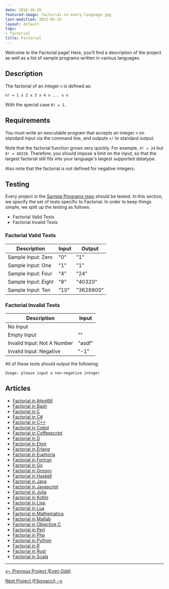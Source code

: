 ```yaml
---
date: 2018-10-26
featured-image: factorial-in-every-language.jpg
last-modified: 2023-05-15
layout: default
tags:
- factorial
title: Factorial
---
```


Welcome to the Factorial page! Here, you'll find a description of the project as well as a list of sample programs written in various languages.

## Description

The factorial of an integer `n` is defined as:

`n! = 1 x 2 x 3 x 4 x ... x n`

With the special case `0! = 1`.


## Requirements

You must write an executable program that accepts an integer `n` on standard
input via the command line, and outputs `n!` to standard output.

Note that the factorial function grows very quickly. For example, `4! = 24`
but `8! = 40320`. Therefore, you should impose a limit on the input, so that
the largest factorial still fits into your language's largest supported datatype.

Also note that the factorial is not defined for negative integers.


## Testing

Every project in the [Sample Programs repo](https://github.com/TheRenegadeCoder/sample-programs) should be tested.
In this section, we specify the set of tests specific to Factorial.
In order to keep things simple, we split up the testing as follows:

- Factorial Valid Tests
- Factorial Invalid Tests

### Factorial Valid Tests

| Description | Input | Output |
| ----------- | ----- | ------ |
| Sample Input: Zero | "0" | "1" |
| Sample Input: One | "1" | "1" |
| Sample Input: Four | "4" | "24" |
| Sample Input: Eight | "8" | "40320" |
| Sample Input: Ten | "10" | "3628800" |

### Factorial Invalid Tests

| Description | Input |
| ----------- | ----- |
| No Input |  |
| Empty Input | "" |
| Invalid Input: Not A Number | "asdf" |
| Invalid Input: Negative | "-1" |

All of these tests should output the following:

```
Usage: please input a non-negative integer
```


## Articles

- [Factorial in Algol68](https://sampleprograms.io/projects/factorial/algol68)
- [Factorial in Bash](https://sampleprograms.io/projects/factorial/bash)
- [Factorial in C](https://sampleprograms.io/projects/factorial/c)
- [Factorial in C#](https://sampleprograms.io/projects/factorial/c-sharp)
- [Factorial in C++](https://sampleprograms.io/projects/factorial/c-plus-plus)
- [Factorial in Cobol](https://sampleprograms.io/projects/factorial/cobol)
- [Factorial in Coffeescript](https://sampleprograms.io/projects/factorial/coffeescript)
- [Factorial in D](https://sampleprograms.io/projects/factorial/d)
- [Factorial in Elixir](https://sampleprograms.io/projects/factorial/elixir)
- [Factorial in Erlang](https://sampleprograms.io/projects/factorial/erlang)
- [Factorial in Euphoria](https://sampleprograms.io/projects/factorial/euphoria)
- [Factorial in Fortran](https://sampleprograms.io/projects/factorial/fortran)
- [Factorial in Go](https://sampleprograms.io/projects/factorial/go)
- [Factorial in Groovy](https://sampleprograms.io/projects/factorial/groovy)
- [Factorial in Haskell](https://sampleprograms.io/projects/factorial/haskell)
- [Factorial in Java](https://sampleprograms.io/projects/factorial/java)
- [Factorial in Javascript](https://sampleprograms.io/projects/factorial/javascript)
- [Factorial in Julia](https://sampleprograms.io/projects/factorial/julia)
- [Factorial in Kotlin](https://sampleprograms.io/projects/factorial/kotlin)
- [Factorial in Lisp](https://sampleprograms.io/projects/factorial/lisp)
- [Factorial in Lua](https://sampleprograms.io/projects/factorial/lua)
- [Factorial in Mathematica](https://sampleprograms.io/projects/factorial/mathematica)
- [Factorial in Matlab](https://sampleprograms.io/projects/factorial/matlab)
- [Factorial in Objective C](https://sampleprograms.io/projects/factorial/objective-c)
- [Factorial in Perl](https://sampleprograms.io/projects/factorial/perl)
- [Factorial in Php](https://sampleprograms.io/projects/factorial/php)
- [Factorial in Python](https://sampleprograms.io/projects/factorial/python)
- [Factorial in R](https://sampleprograms.io/projects/factorial/r)
- [Factorial in Rust](https://sampleprograms.io/projects/factorial/rust)
- [Factorial in Scala](https://sampleprograms.io/projects/factorial/scala)

***

<nav class="project-nav">

<div id="prev" markdown="1">

[<-- Previous Project (Even Odd)](https://sampleprograms.io/projects/even-odd)

</div>

<div id="next" markdown="1">

[Next Project (Fibonacci) -->](https://sampleprograms.io/projects/fibonacci)

</div>

</nav>